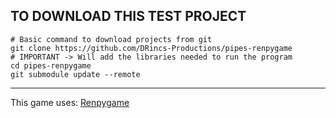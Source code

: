 ## TO DOWNLOAD THIS TEST PROJECT

```shell
# Basic command to download projects from git
git clone https://github.com/DRincs-Productions/pipes-renpygame
# IMPORTANT -> Will add the libraries needed to run the program
cd pipes-renpygame
git submodule update --remote

```

----

This game uses: [Renpygame](https://github.com/DRincs-Productions/Renpygame)
